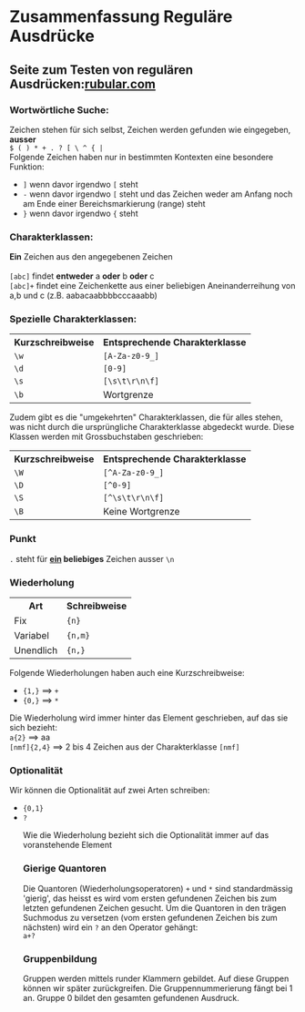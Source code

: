 <h1>Zusammenfassung Reguläre Ausdrücke</h1>

<h2>Seite zum Testen von regulären Ausdrücken:<a href="rubular.com">rubular.com</a></h2>

<p>
<h3>Wortwörtliche Suche:</h3> Zeichen stehen für sich selbst, Zeichen werden gefunden wie eingegeben, <b>ausser</b><br/>
<code>$ ( ) * + . ? [ \ ^ { |</code>
<br/>
Folgende Zeichen haben nur in bestimmten Kontexten eine besondere Funktion:<br/>
<ul>
<li><code>]</code> wenn davor irgendwo <code>[</code> steht<br/>
<li><code>-</code> wenn davor irgendwo <code>[</code> steht und das Zeichen weder am Anfang noch am Ende einer Bereichsmarkierung (range) steht<br/>
<li><code>}</code> wenn davor irgendwo <code>{</code> steht<br/>
</ul>
</p>
<p>
<h3>Charakterklassen:</h3> <b>Ein</b> Zeichen aus den angegebenen Zeichen<br/><br/>
<code>[abc]</code> findet <b>entweder</b> a <b>oder</b> b <b>oder</b> c<br/> 
<code>[abc]+</code> findet eine Zeichenkette aus einer beliebigen Aneinanderreihung von a,b und c (z.B. aabacaabbbbcccaaabb)<br/>
</p>
<p>
<h3>Spezielle Charakterklassen:</h3>
</p>
<table>
<tr><th>Kurzschreibweise</th><th>Entsprechende Charakterklasse</th></tr>
<tr><td><code>\w</code></td><td><code>[A-Za-z0-9_]</code></td></tr>
<tr><td><code>\d</code></td><td><code>[0-9]</code></td></tr>
<tr><td><code>\s</code></td><td><code>[\s\t\r\n\f]</code></td></tr>
<tr><td><code>\b</code></td><td>Wortgrenze</td></tr>
</table>
<p>
Zudem gibt es die "umgekehrten" Charakterklassen, die für alles stehen, was nicht durch die ursprüngliche Charakterklasse abgedeckt wurde. Diese Klassen werden mit Grossbuchstaben geschrieben:
</p>
<table>
<tr><th>Kurzschreibweise</th><th>Entsprechende Charakterklasse</th></tr>
<tr><td><code>\W</code></td><td><code>[^A-Za-z0-9_]</code></td></tr>
<tr><td><code>\D</code></td><td><code>[^0-9]</code></td></tr>
<tr><td><code>\S</code></td><td><code>[^\s\t\r\n\f]</code></td></tr>
<tr><td><code>\B</code></td><td>Keine Wortgrenze</td></tr>
</table>


<p>
<h3>Punkt</h3>
<code>.</code> steht für <b><u>ein</u> beliebiges</b> Zeichen ausser <code>\n</code>
</p>

<p>
<h3>Wiederholung</h3>
</p>
<table>
<tr><th>Art</th><th>Schreibweise</th></tr>
<tr><td>Fix</td><td><code>{n}</code></td></tr>
<tr><td>Variabel</td><td><code>{n,m}</code></td></tr>
<tr><td>Unendlich</td><td><code>{n,}</td></tr>
</table>
<p>
Folgende Wiederholungen haben auch eine Kurzschreibweise:
<ul>
<li><code>{1,}</code> ==> <code>+</code>
<li><code>{0,}</code> ==> <code>*</code>
</ul>

Die Wiederholung wird immer hinter das Element geschrieben, auf das sie sich bezieht:<br/>
<code>a{2}</code> ==> aa<br/>
<code>[nmf]{2,4}</code> ==> 2 bis 4 Zeichen aus der Charakterklasse <code>[nmf]</code>
</p>

<p>
<h3>Optionalität</h3>
Wir können die Optionalität auf zwei Arten schreiben:
<ul>
<li><code>{0,1}</code>
<li><code>?</code>

Wie die Wiederholung bezieht sich die Optionalität immer auf das voranstehende Element
</p>

<p>
<h3>Gierige Quantoren</h3>
Die Quantoren (Wiederholungsoperatoren) <code>+</code> und <code>*</code> sind standardmässig 'gierig', das heisst es wird vom ersten gefundenen Zeichen bis zum letzten gefundenen Zeichen gesucht. Um die Quantoren in den trägen Suchmodus zu versetzen (vom ersten gefundenen Zeichen bis zum nächsten) wird ein <code>?</code> an den Operator gehängt:<br/><code>a+?</code>
</p>

<p>
<h3>Gruppenbildung</h3>
Gruppen werden mittels runder Klammern gebildet. Auf diese Gruppen können wir später zurückgreifen. Die Gruppennummerierung fängt bei 1 an. Gruppe 0 bildet den gesamten gefundenen Ausdruck.
</p>
